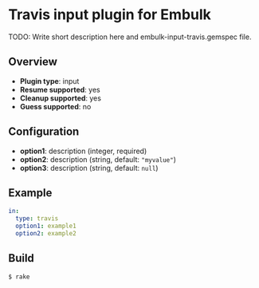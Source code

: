 # Travis input plugin for Embulk

TODO: Write short description here and embulk-input-travis.gemspec file.

## Overview

* **Plugin type**: input
* **Resume supported**: yes
* **Cleanup supported**: yes
* **Guess supported**: no

## Configuration

- **option1**: description (integer, required)
- **option2**: description (string, default: `"myvalue"`)
- **option3**: description (string, default: `null`)

## Example

```yaml
in:
  type: travis
  option1: example1
  option2: example2
```


## Build

```
$ rake
```
